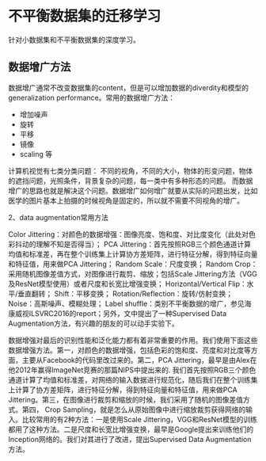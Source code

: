 # 不平衡数据集的迁移学习
针对小数据集和不平衡数据集的深度学习。
## 数据增广方法
数据增广通常不改变数据集的content，但是可以增加数据的diverdity和模型的generalization performance。常用的数据增广方法：
- 增加噪声
- 旋转
- 平移
- 镜像
- scaling
等

计算机视觉有七类分类问题： 
不同的视角，不同的大小，物体的形变问题，物体的遮挡问题，光照条件，背景复杂的问题，每一类中有多种形态的问题。 
而数据增广的思路也就是解决这个问题。数据增广如何增广就要从实际的问题出发，比如医学的图片基本上拍摄的时候视角是固定的，所以就不需要不同视角的增广。

2、data augmentation常用方法

Color Jittering：对颜色的数据增强：图像亮度、饱和度、对比度变化（此处对色彩抖动的理解不知是否得当）；
PCA  Jittering：首先按照RGB三个颜色通道计算均值和标准差，再在整个训练集上计算协方差矩阵，进行特征分解，得到特征向量和特征值，用来做PCA Jittering；
Random Scale：尺度变换；
Random Crop：采用随机图像差值方式，对图像进行裁剪、缩放；包括Scale Jittering方法（VGG及ResNet模型使用）或者尺度和长宽比增强变换；
Horizontal/Vertical Flip：水平/垂直翻转；
Shift：平移变换；
Rotation/Reflection：旋转/仿射变换；
Noise：高斯噪声、模糊处理；
Label shuffle：类别不平衡数据的增广，参见海康威视ILSVRC2016的report；另外，文中提出了一种Supervised Data Augmentation方法，有兴趣的朋友的可以动手实验下。

数据增强对最后的识别性能和泛化能力都有着非常重要的作用。我们使用下面这些数据增强方法。第一，对颜色的数据增强，包括色彩的饱和度、亮度和对比度等方面，主要从Facebook的代码里改过来的。第二，PCA Jittering，最早是由Alex在他2012年赢得ImageNet竞赛的那篇NIPS中提出来的. 我们首先按照RGB三个颜色通道计算了均值和标准差，对网络的输入数据进行规范化，随后我们在整个训练集上计算了协方差矩阵，进行特征分解，得到特征向量和特征值，用来做PCA Jittering。第三，在图像进行裁剪和缩放的时候，我们采用了随机的图像差值方式。第四， Crop Sampling，就是怎么从原始图像中进行缩放裁剪获得网络的输入。比较常用的有2种方法：一是使用Scale Jittering，VGG和ResNet模型的训练都用了这种方法。二是尺度和长宽比增强变换，最早是Google提出来训练他们的Inception网络的。我们对其进行了改进，提出Supervised Data Augmentation方法。


